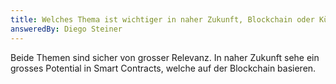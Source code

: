 ```yaml
---
title: Welches Thema ist wichtiger in naher Zukunft, Blockchain oder Künstliche Intelligenz?
answeredBy: Diego Steiner
---
```


Beide Themen sind sicher von grosser Relevanz. In naher Zukunft sehe ein grosses Potential in Smart Contracts, welche auf der Blockchain basieren.
